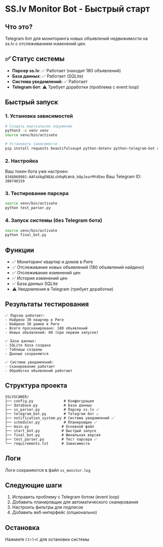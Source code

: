 # SS.lv Monitor Bot - Быстрый старт

## Что это?
Telegram бот для мониторинга новых объявлений недвижимости на ss.lv с отслеживанием изменений цен.

## ✅ Статус системы
- **Парсер ss.lv**: ✅ Работает (находит 180 объявлений)
- **База данных**: ✅ Работает (SQLite)
- **Система уведомлений**: ✅ Работает
- **Telegram бот**: ⚠️ Требует доработки (проблема с event loop)

## Быстрый запуск

### 1. Установка зависимостей
```bash
# Создать виртуальное окружение
python3 -m venv venv
source venv/bin/activate

# Установить зависимости
pip install requests beautifulsoup4 python-dotenv python-telegram-bot apscheduler
```

### 2. Настройка
Ваш токен бота уже настроен: `8348868901:AAFaXAgENEALsh0qRLWnb_b8pJearMYdEmo`
Ваш Telegram ID: `380740159`

### 3. Тестирование парсера
```bash
source venv/bin/activate
python test_parser.py
```

### 4. Запуск системы (без Telegram бота)
```bash
source venv/bin/activate
python final_bot.py
```

## Функции
- ✅ Мониторинг квартир и домов в Риге
- ✅ Отслеживание новых объявлений (180 объявлений найдено)
- ✅ Отслеживание изменений цен
- ✅ История изменений цен
- ✅ База данных SQLite
- ⚠️ Уведомления в Telegram (требует доработки)

## Результаты тестирования
```
✅ Парсер работает:
- Найдено 30 квартир в Риге
- Найдено 30 домов в Риге
- Всего просканировано: 180 объявлений
- Новых объявлений: 60 (при первом запуске)

✅ База данных:
- SQLite база создана
- Таблицы созданы
- Данные сохраняются

✅ Система уведомлений:
- Сканирование работает
- Обработка объявлений работает
```

## Структура проекта
```
SSLVSCANER/
├── config.py              # Конфигурация
├── database.py            # База данных
├── ss_parser.py           # Парсер ss.lv ✅
├── telegram_bot.py        # Telegram бот ⚠️
├── notification_system.py # Система уведомлений ✅
├── scheduler.py           # Планировщик ✅
├── main.py               # Основной файл
├── start_bot.py          # Быстрый запуск
├── final_bot.py          # Финальная версия
├── test_parser.py        # Тест парсера ✅
└── requirements.txt      # Зависимости
```

## Логи
Логи сохраняются в файл `ss_monitor.log`

## Следующие шаги
1. Исправить проблему с Telegram ботом (event loop)
2. Добавить планировщик для автоматического сканирования
3. Настроить фильтры для подписок
4. Добавить веб-интерфейс (опционально)

## Остановка
Нажмите `Ctrl+C` для остановки системы
